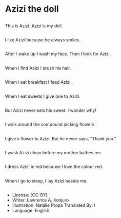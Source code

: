 # Azizi the doll

##
This is Azizi.
Azizi is my doll.

##
I like Azizi because he
always smiles.

##
After I wake up I wash
my face.
Then I look for Azizi.

##
When I find Azizi I brush
his hair.

##
When I eat breakfast I
feed Azizi.

##
When I eat sweets I
give one to Azizi.

##
But Azizi never eats his
sweet.
I wonder why!

##
I walk around the
compound picking
flowers.

##
I give a flower to Azizi.
But he never says,
“Thank you.”

##
I wash Azizi clean
before my mother
bathes me.

##
I dress Azizi in red
because I love the
colour red.

##
When I go to sleep, I lay
Azizi beside me.

##
* License: [CC-BY]
* Writer: Lawrence A. Konjuro
* Illustration: Natalie Propa
Translated By: l
* Language: English
